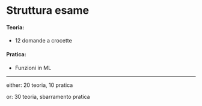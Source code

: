 # Struttura esame

#### Teoria: 

- 12 domande a crocette

#### Pratica: 
- Funzioni in ML

---

either: 	20 teoria, 10 pratica

or: 		30 teoria, sbarramento pratica

